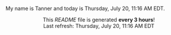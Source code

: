 My name is Tanner and today is Thursday, July 20, 11:16 AM EDT.

<p align="center">This <i>README</i> file is generated <b>every 3 hours</b>!</br>Last refresh: Thursday, July 20, 11:16 AM EDT<br /></p>
